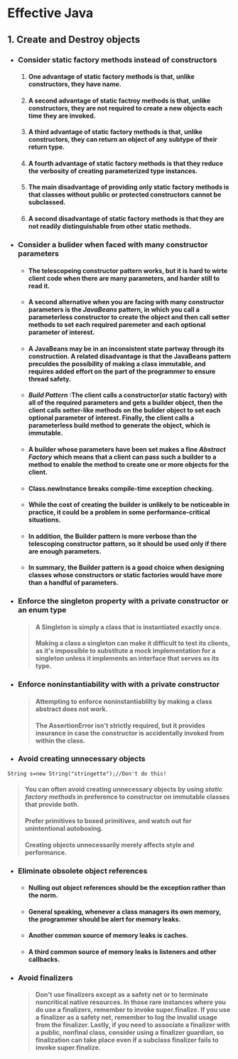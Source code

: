# Effective Java

## 1. Create and Destroy objects
* ### Consider static factory methods instead of constructors
  1. #### One advantage of static factory methods is that, unlike constructors, they have name.
  2. #### A second advantage of static factroy methods is that, unlike constructors, they are not required to create a new objects each time they are invoked.
  3. #### A third advantage of static factory methods is that, unlike constructors, they can return an object of any subtype of their return type.
  4. #### A fourth advantage of static factory methods is that they reduce the verbosity of creating parameterized type instances.
  5. #### The main disadvantage of providing only static factory methods is that classes without public or protected constructors cannot be subclassed.
  6. #### A second disadvantage of static factory methods is that they are not readily distinguishable from other static methods.
  
* ### Consider a bulider when faced with many constructor parameters
  * #### The telescopeing constructor pattern works, but it is hard to wirte client code when there are many parameters, and harder still to read it.
  * #### A second alternative when you are facing with many constructor parameters is the *JavaBeans* pattern, in which you call a parameterless constructor to create the object and then call setter methods to set each required paremeter and each optional parameter of interest.
  * #### A JavaBeans may be in an inconsistent state partway through its construction. A related disadvantage is that the JavaBeans pattern preculdes the possibility of making a class immutable, and requires added effort on the part of the programmer to ensure thread safety.
  * #### *Build Pattern* :The client calls a constructor(or static factory) with all of the required parameters and gets a builder object, then the client calls setter-like methods on the bulider object to set each optional parameter of interest. Finally, the client calls a parameterless build method to generate the object, which is immutable.  
  * #### A builder whose parameters have been set makes a fine *Abstract Factory* which means that a client can pass such a builder to a method to enable the method to create one or more objects for the client.
  * #### Class.newInstance breaks compile-time exception checking.
  * #### While the cost of creating the builder is unlikely to be noticeable in practice, it could be a problem in some performance-critical situations.
  * #### In addition, the Builder pattern is more verbose than the telescoping constructor pattern, so it should be used only if there are enough parameters.
  * #### In summary, the Builder pattern is a good choice when designing classes whose constructors or static factories would have more than a handful of parameters.
  
* ### Enforce the singleton property with a private constructor or an enum type
  > #### A Singleton is simply a class that is instantiated exactly once.
  > #### Making a class a singleton can make it difficult to test its clients, as it's impossible to substitute a mock implementation for a singleton unless it implements an interface that serves as its type.
  
* ### Enforce noninstantiability with with a private constructor
  > #### Attempting to enforce noninstantiablilty by making a class abstract does not work.
  > #### The AssertionError isn't strictly required, but it provides insurance in case the constructor is accidentally invoked from within the class.
  
* ### Avoid creating unnecessary objects

```
String s=new String("stringette");//Don't do this!
```

  > #### You can often avoid creating unnecessary objects by using *static factory methods* in preference to constructor on immutable classes that provide both.
  > #### Prefer primitives to boxed primitives, and watch out for unintentional autoboxing.
  > #### Creating objects unnecessarily merely affects style and performance.
  
* ### Eliminate obsolete object references
  * #### Nulling out object references should be the exception rather than the norm.
  * #### General speaking, whenever a class managers its own memory, the programmer should be alert for memory leaks.
  * #### Another common source of memory leaks is caches.
  * #### A third common source of memory leaks is listeners and other callbacks.
  
* ### Avoid finalizers
  > #### Don't use finalizers except as a safety net or to terminate noncritical native resources. In those rare instances where you do use a finalizers, remember to invoke super.finalize. If you use a finalizer as a safety net, remember to log the invalid usage from the finalizer. Lastly, if you need to associate a finalizer with a public, nonfinal class, consider using a finalizer guardian, so finalization can take place even if a subclass finalizer fails to invoke super.finalize.